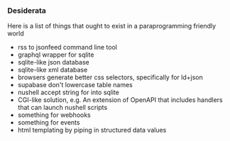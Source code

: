 ### Desiderata

Here is a list of things that ought to exist in a paraprogramming friendly world

* rss to jsonfeed command line tool
* graphql wrapper for sqlite
* sqlite-like json database
* sqlite-like xml database
* browsers generate better css selectors, specifically for ld+json
* supabase don't lowercase table names
* nushell accept string for into sqlite
* CGI-like solution, e.g. An extension of OpenAPI that includes handlers that can launch nushell scripts
* something for webhooks
* something for events
* html templating by piping in structured data values
